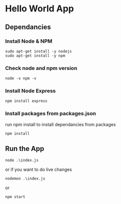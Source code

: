 # Hello World App
## Dependancies

### Install Node & NPM

```
sudo apt-get install -y nodejs
sudo apt-get install -y npm
```

### Check node and npm version
```
node -v npm -v
```

### Install Node Express
```
npm install express 
```

### Install packages from packages.json
run npm install to install dependancies from packages
```
npm install
```

## Run the App
```
node .\index.js
```

or if you want to do live changes

```
nodemon .\index.js
```

or
```
npm start
```